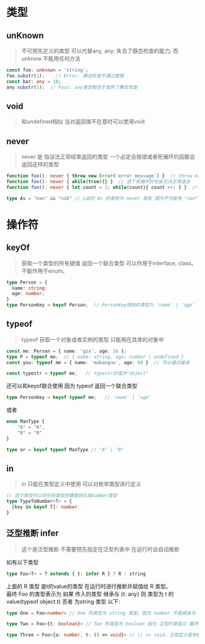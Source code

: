 
# 类型

## unKnown
> 不可预先定义的类型 可以代替any, any: 失去了静态检查的能力; 而 unknow 不能用任何方法
```ts
const foo: unknown = 'string';
foo.substr(1);    // Error: 静态检查不通过报错
const bar: any = 10;
any.substr(1);  // Pass: any类型相当于放弃了静态检查
```

## void 
> 和undefined相似 当对返回值不在意时可以使用void

## never
> never 是 指没法正常结束返回的类型 一个必定会报错或者死循环的函数会返回这样的类型
```ts
function foo(): never { throw new Error('error message') }  // throw error 返回值是never
function foo(): never { while(true){} }  // 这个死循环的也会无法正常退出
function foo(): never { let count = 1; while(count){ count ++; } }  // Error: 这个无法将返回值定义为never，因为无法在静态编译阶段直接识别出

type As = "nan" && "nsb" // z此时 As 的类型为 never 类型 因为不可能有 "nan" && "nsb" 的类型
```

# 操作符

## keyOf
> 获取一个类型的所有键值 返回一个联合类型 可以作用于interface, class。不能作用于enum。
```ts
type Person = {
  name: string;
  age: number;
}
type PersonKey = keyof Person;  // PersonKey得到的类型为 'name' | 'age'
```

## typeof
> typeof 获取一个对象或者实例的类型 只能用在具体的对象中
```ts
const me: Person = { name: 'gzx', age: 16 };
type P = typeof me;  // { name: string, age: number | undefined }
const you: typeof me = { name: 'mabaoguo', age: 69 }  // 可以通过编译

const typestr = typeof me;   // typestr的值为"object"
```
还可以和keyof联合使用 因为 typeof 返回一个联合类型
```ts
type PersonKey = keyof typeof me;   // 'name' | 'age'
```
或者
```ts
enum ManType {
    "A" = "A",
    "B" = "B"
}

type or = keyof typeof ManType // "A" | "B"
```

## in
> in 只能在类型定义中使用 可以对枚举类型进行定义

```ts
// 这个类型可以将任何类型的键值转化成number类型
type TypeToNumber<T> = {
  [key in keyof T]: number
}
```

## 泛型推断 infer
> 这个是泛型推断 不需要预先指定在泛型列表中 在运行时会自动推断

如有以下类型
```ts
type Foo<T> = T extends { t: infer R } ? R : string
```
上面的 R 类型 是t的value的类型  在运行时进行推断并赋值给 R 类型。  
最终 Foo 的类型表示为 如果 传入的类型 继承与 {t: any} 则 类型为 t 的value(typeof object.t) 否者 为string 类型
以下: 
```ts
type One = Foo<number> // One 的类型为 string 类型，因为 number 不是继承与 {t: any}

type Two = Foo<{t: boolean}> // Two 的类型为 boolean 因为 泛型约束成立 最终值为t 的 类型

type Three = Foo<{a: number, t: () => void}> // () => void，泛型定义是参数的子集，同样适配
```
